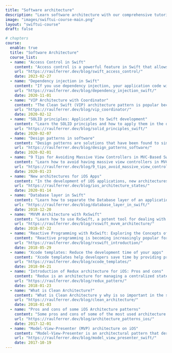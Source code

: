 ```yaml
---
title: "Software architecture"
description: "Learn software architecture with our comprehensive tutorials. From fundamentals to advanced techniques, our lessons cover everything you need to design and build scalable, maintainable, and flexible systems. Improve your skills and become a proficient software architect with clear and concise lessons."
image: "images/swiftui-course-main.png"
layout: "swiftui-course"
draft: false

# chapters
course:
  enable: true
  title: "Software Architecture"
  course_list:
  - name: "Access Control in Swift"
    content: "Access control is a powerful feature in Swift that allows us to control the visibility of our types and members while also creating a clear and well-defined interface with which other parts of your code or modules can interact."
    url: "https://raulferrer.dev/blog/swift_access_control/"
    date: 2023-02-27
  - name: "Dependency injection in Swift"
    content: "If you use dependency injection, your application code will become more decoupled, testable, and scalable. In this post they explained what Dependency Injection is and its types."
    url: "https://raulferrer.dev/blog/dependency_injection_swift/"
    date: 2020-11-01
  - name: "VIP Architecture with Coordinator"
    content: "The Clean Swift (VIP) architecture pattern is popular because it divides responisibilities into distinct components, making it easier to manage the codebase as it grows. In this post, we'll show how to use a configurator to implement the Clean Swift (VIP) architecture pattern, as well as provide an example of a to-do list app to demonstrate the pattern in action."
    url: "https://raulferrer.dev/blog/vip_coordinator/"
    date: 2020-02-12
  - name: "SOLID principles: Application to Swift development"
    content: "Learn the SOLID principles and how to apply them in the development of your applications. SOLID principles improve our code, making it cleaner, scalable and testable."
    url: "https://raulferrer.dev/blog/solid_principles_swift/"
    date: 2020-02-07
  - name: "Design patterns in software"
    content: "Design patterns are solutions that have been found to similar problems in software development. In this post I will tell you about the 23 identified design patterns, and their characteristics."
    url: "https://raulferrer.dev/blog/design_patterns_software/"
    date: 2020-02-01
  - name: "9 Tips for Avoiding Massive View Controllers in MVC-Based Swift Apps"
    content: "Learn how to avoid having massive view controllers in MVC-based Swift apps with these 9 tips for keeping your code well-organized, maintainable, and scalable."
    url: "https://raulferrer.dev/blog/9_tips_avoid_massive_view_controller/"
    date: 2020-01-23
  - name: "New architectures for iOS Apps"
    content: "In the development of iOS applications, new architectures different from those already known are being introduced (MVC, MVVM, VIPER...). One of them is Redux, which we talked about a few months ago. But there are others, like The Composable Architecture or The Elm Architecrure."
    url: "https://raulferrer.dev/blog/ios_architecture_states/"
    date: 2020-01-14
  - name: "Database layer in Swift"
    content: "Learn how to separate the Database layer of an application from the rest of the components, so that you can change the type of database used (for example, from CoreData to Realm) without the need for major code changes."
    url: "https://raulferrer.dev/blog/database_layer_in_swift/"
    date: 2018-12-20
  - name: "MVVM Architecture with RxSwift"
    content: "Learn how to use RxSwift, a potent tool for dealing with asynchronous events and updating the UI in a declarative and modular manner, to put the MVVM architecture into practice."
    url: "https://raulferrer.dev/blog/rxswift_mvvm_architecture/"
    date: 2018-07-22
  - name: "Reactive Programming with RxSwift: Exploring the Concepts of Observer and Observable"
    content: "Reactive programming is becoming increasingly popular for iOS app development, and RxSwift is a powerful framework that makes it simple to incorporate reactive programming techniques into your code. In this article, we'll look at RxSwift's two main concepts, observer and observable, and how they work together to form a reactive programming model."
    url: "https://raulferrer.dev/blog/rxswift_introduction/"
    date: 2018-05-29
  - name: "Xcode templates: Reduce the development time of your apps"
    content: "Xcode templates help developers save time by providing pre-written code for common features, reducing repetitive tasks and speeding up development. Use of Xcode templates can improve productivity, reduce errors and lead to better code quality."
    url: "https://raulferrer.dev/blog/xcode_templates/"
    date: 2018-04-21
  - name: "Introduction of Redux architecture for iOS: Pros and cons"
    content: "Redux is an architecture for managing a centralized state and unidirectional data flow. It is commonly used in web development but is also gaining popularity in iOS development."
    url: "https://raulferrer.dev/blog/redux_pattern/"
    date: 2018-01-23
  - name: "What is Clean Architecture?"
    content: "What is Clean Architecture y why is so important in the softwrare development."
    url: "https://raulferrer.dev/blog/clean_architecture/"
    date: 2018-01-03
  - name: "Pros and cons of some iOS Architecture patterns"
    content: "Some pros and cons of some of the most used architecture patterns in the development of iOS applications."
    url: "https://raulferrer.dev/blog/architecture_patterns_ios/"
    date: 2017-12-01
  - name: "Model-View-Presenter (MVP) architecture on iOS"
    content: "Model-View-Presenter is an architectural pattern that derives from another well-known pattern, Model-View-Controller (widely used in the development of iOS applications), in which a new component, the Presenter, acts as an intermediary between the View and the Model."
    url: "https://raulferrer.dev/blog/model_view_presenter_swift/"
    date: 2017-10-19    
---
```

